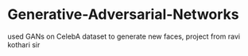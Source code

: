 # Generative-Adversarial-Networks
used GANs on CelebA dataset to generate new faces, project from ravi kothari sir
